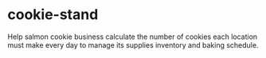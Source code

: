 # cookie-stand
Help salmon cookie business calculate the number of cookies each location must make every day to manage its supplies inventory and baking schedule. 
